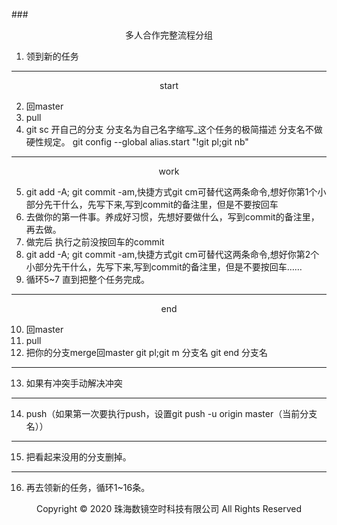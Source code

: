 ###<center>多人合作完整流程分组</center>
1. 领到新的任务
----------------------------------------------------
<center>start</center>

2. 回master 
3. pull
4. git sc 开自己的分支 分支名为自己名字缩写_这个任务的极简描述 分支名不做硬性规定。
git config --global alias.start "!git pl;git nb"
----------------------------------------------------
<center>work</center>

5. git add -A; git commit -am,快捷方式git cm可替代这两条命令,想好你第1个小部分先干什么，先写下来,写到commit的备注里，但是不要按回车
6. 去做你的第一件事。养成好习惯，先想好要做什么，写到commit的备注里，再去做。
7. 做完后 执行之前没按回车的commit
8. git add -A; git commit -am,快捷方式git cm可替代这两条命令,想好你第2个小部分先干什么，先写下来,写到commit的备注里，但是不要按回车……
9. 循环5~7 直到把整个任务完成。
----------------------------------------------------
<center>end</center>

10. 回master
11. pull
12. 把你的分支merge回master
git pl;git m 分支名
git end 分支名
----------------------------------------------------
13. 如果有冲突手动解决冲突
----------------------------------------------------
14. push（如果第一次要执行push，设置git push -u origin master（当前分支名））
----------------------------------------------------
15. 把看起来没用的分支删掉。
----------------------------------------------------
16. 再去领新的任务，循环1~16条。
<center> Copyright © 2020 珠海数镜空时科技有限公司 All Rights Reserved</center>